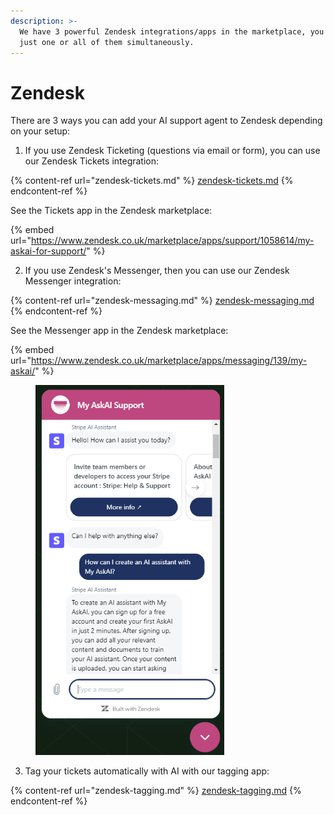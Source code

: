 ```yaml
---
description: >-
  We have 3 powerful Zendesk integrations/apps in the marketplace, you can use
  just one or all of them simultaneously.
---
```


# Zendesk

There are 3 ways you can add your AI support agent to Zendesk depending on your setup:

1. If you use Zendesk Ticketing (questions via email or form), you can use our Zendesk Tickets integration:

{% content-ref url="zendesk-tickets.md" %}
[zendesk-tickets.md](zendesk-tickets.md)
{% endcontent-ref %}

See the Tickets app in the Zendesk marketplace:

{% embed url="https://www.zendesk.co.uk/marketplace/apps/support/1058614/my-askai-for-support/" %}

2. If you use Zendesk's Messenger, then you can use our Zendesk Messenger integration:

{% content-ref url="zendesk-messaging.md" %}
[zendesk-messaging.md](zendesk-messaging.md)
{% endcontent-ref %}

See the Messenger app in the Zendesk marketplace:

{% embed url="https://www.zendesk.co.uk/marketplace/apps/messaging/139/my-askai/" %}

<figure><img src="../../../.gitbook/assets/image (91).png" alt="" width="302"><figcaption></figcaption></figure>

3. Tag your tickets automatically with AI with our tagging app:

{% content-ref url="zendesk-tagging.md" %}
[zendesk-tagging.md](zendesk-tagging.md)
{% endcontent-ref %}

